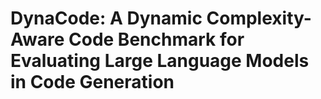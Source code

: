 # DynaCode: A Dynamic Complexity-Aware Code Benchmark for Evaluating Large Language Models in Code Generation
